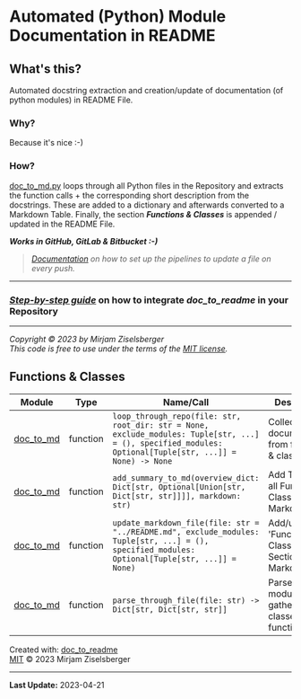 # Automated (Python) Module Documentation in README

## What's this?

Automated docstring extraction and creation/update of documentation (of python modules) in README File.

### Why?

Because it's nice :-)

### How?

[doc_to_md.py](src/doc_to_md/doc_to_md.py) loops through all Python files in the Repository and extracts the function calls + the
corresponding short description from the docstrings. These are added to a dictionary and afterwards converted to
a Markdown Table. Finally, the section **_Functions & Classes_** is appended / updated in the README File.

**_Works in GitHub, GitLab & Bitbucket :-)_**

> _[Documentation](./How_to_setup_the_pipelines.md) on how to set up the pipelines to update a file on every push._

---

### [**_Step-by-step guide_**](https://github.com/ziselsberger/use_doc_to_readme) on how to integrate _doc_to_readme_ in your Repository

---

_Copyright &copy; 2023 by Mirjam Ziselsberger_  
_This code is free to use under the terms of the [MIT license](/LICENSE)._

## Functions & Classes  
| Module | Type | Name/Call | Description |
| --- | --- | --- | --- |
| [doc_to_md](.\src\doc_to_md\doc_to_md.py) | function  | `loop_through_repo(file: str, root_dir: str = None, exclude_modules: Tuple[str, ...] = (), specified_modules: Optional[Tuple[str, ...]] = None) -> None` | Collect documentation from functions & classes |
| [doc_to_md](.\src\doc_to_md\doc_to_md.py) | function  | `add_summary_to_md(overview_dict: Dict[str, Optional[Union[str, Dict[str, str]]]], markdown: str)` | Add Table with all Functions & Classes to Markdown file. |
| [doc_to_md](.\src\doc_to_md\doc_to_md.py) | function  | `update_markdown_file(file: str = "../README.md", exclude_modules: Tuple[str, ...] = (), specified_modules: Optional[Tuple[str, ...]] = None)` | Add/update 'Functions & Classes' Section in Markdown file. |
| [doc_to_md](.\src\doc_to_md\doc_to_md.py) | function  | `parse_through_file(file: str) -> Dict[str, Dict[str, str]]` | Parse through module and gather info on classes and functions |

Created with: [doc_to_readme](https://github.com/ziselsberger/doc_to_readme)  
[MIT](https://github.com/ziselsberger/doc_to_readme/blob/main/LICENSE) &copy; 2023 Mirjam Ziselsberger

---
**Last Update:** 2023-04-21